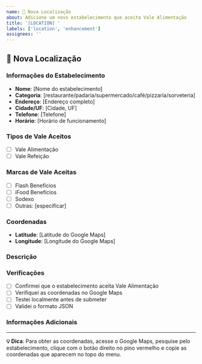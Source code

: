 ```yaml
---
name: 📍 Nova Localização
about: Adicione um novo estabelecimento que aceita Vale Alimentação
title: '[LOCATION] '
labels: ['location', 'enhancement']
assignees: ''
---
```


## 📍 Nova Localização

### Informações do Estabelecimento

- **Nome**: [Nome do estabelecimento]
- **Categoria**: [restaurante/padaria/supermercado/café/pizzaria/sorveteria]
- **Endereço**: [Endereço completo]
- **Cidade/UF**: [Cidade, UF]
- **Telefone**: [Telefone]
- **Horário**: [Horário de funcionamento]

### Tipos de Vale Aceitos

- [ ] Vale Alimentação
- [ ] Vale Refeição

### Marcas de Vale Aceitas

- [ ] Flash Benefícios
- [ ] iFood Benefícios
- [ ] Sodexo
- [ ] Outras: [especificar]

### Coordenadas

- **Latitude**: [Latitude do Google Maps]
- **Longitude**: [Longitude do Google Maps]

### Descrição

<!-- Breve descrição do estabelecimento (opcional) -->

### Verificações

- [ ] Confirmei que o estabelecimento aceita Vale Alimentação
- [ ] Verifiquei as coordenadas no Google Maps
- [ ] Testei localmente antes de submeter
- [ ] Validei o formato JSON

### Informações Adicionais

<!-- Qualquer informação adicional relevante -->

---

**💡 Dica**: Para obter as coordenadas, acesse o Google Maps, pesquise pelo estabelecimento, clique com o botão direito no pino vermelho e copie as coordenadas que aparecem no topo do menu. 